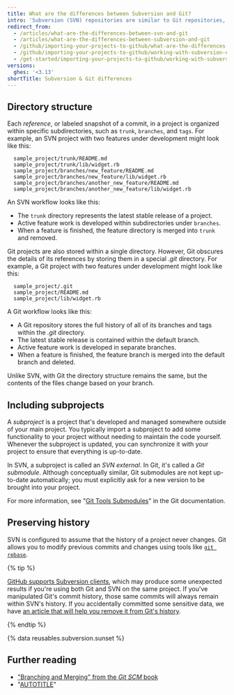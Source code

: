 ```yaml
---
title: What are the differences between Subversion and Git?
intro: 'Subversion (SVN) repositories are similar to Git repositories, but there are several differences when it comes to the architecture of your projects.'
redirect_from:
  - /articles/what-are-the-differences-between-svn-and-git
  - /articles/what-are-the-differences-between-subversion-and-git
  - /github/importing-your-projects-to-github/what-are-the-differences-between-subversion-and-git
  - /github/importing-your-projects-to-github/working-with-subversion-on-github/what-are-the-differences-between-subversion-and-git
  - /get-started/importing-your-projects-to-github/working-with-subversion-on-github/what-are-the-differences-between-subversion-and-git
versions:
  ghes: '<3.13'
shortTitle: Subversion & Git differences
---
```

## Directory structure

Each _reference_, or labeled snapshot of a commit, in a project is organized within specific subdirectories, such as `trunk`, `branches`, and `tags`. For example, an SVN project with two features under development might look like this:

      sample_project/trunk/README.md
      sample_project/trunk/lib/widget.rb
      sample_project/branches/new_feature/README.md
      sample_project/branches/new_feature/lib/widget.rb
      sample_project/branches/another_new_feature/README.md
      sample_project/branches/another_new_feature/lib/widget.rb

An SVN workflow looks like this:

* The `trunk` directory represents the latest stable release of a project.
* Active feature work is developed within subdirectories under `branches`.
* When a feature is finished, the feature directory is merged into `trunk` and removed.

Git projects are also stored within a single directory. However, Git obscures the details of its references by storing them in a special _.git_ directory. For example, a Git project with two features under development might look like this:

      sample_project/.git
      sample_project/README.md
      sample_project/lib/widget.rb

A Git workflow looks like this:

* A Git repository stores the full history of all of its branches and tags within the _.git_ directory.
* The latest stable release is contained within the default branch.
* Active feature work is developed in separate branches.
* When a feature is finished, the feature branch is merged into the default branch and deleted.

Unlike SVN, with Git the directory structure remains the same, but the contents of the files change based on your branch.

## Including subprojects

A _subproject_ is a project that's developed and managed somewhere outside of your main project. You typically import a subproject to add some functionality to your project without needing to maintain the code yourself. Whenever the subproject is updated, you can synchronize it with your project to ensure that everything is up-to-date.

In SVN, a subproject is called an _SVN external_. In Git, it's called a _Git submodule_. Although conceptually similar, Git submodules are not kept up-to-date automatically; you must explicitly ask for a new version to be brought into your project.

For more information, see "[Git Tools Submodules](https://git-scm.com/book/en/Git-Tools-Submodules)" in the Git documentation.

## Preserving history

SVN is configured to assume that the history of a project never changes. Git allows you to modify previous commits and changes using tools like [`git rebase`](/get-started/using-git/about-git-rebase).

{% tip %}

[GitHub supports Subversion clients](/get-started/working-with-subversion-on-github/support-for-subversion-clients), which may produce some unexpected results if you're using both Git and SVN on the same project. If you've manipulated Git's commit history, those same commits will always remain within SVN's history. If you accidentally committed some sensitive data, we have [an article that will help you remove it from Git's history](/authentication/keeping-your-account-and-data-secure/removing-sensitive-data-from-a-repository).

{% endtip %}

{% data reusables.subversion.sunset %}

## Further reading

* ["Branching and Merging" from the _Git SCM_ book](https://git-scm.com/book/en/Git-Branching-Basic-Branching-and-Merging)
* "[AUTOTITLE](/migrations/importing-source-code/using-the-command-line-to-import-source-code/importing-a-subversion-repository)"

